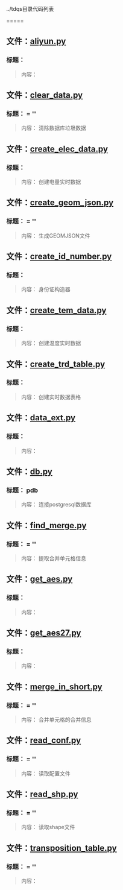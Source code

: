 ../tdqs目录代码列表
=====

## 文件：[aliyun.py](aliyun.py)### 标题：> 内容：
## 文件：[clear_data.py](clear_data.py)### 标题： = ''
> 内容： 清除数据库垃圾数据

## 文件：[create_elec_data.py](create_elec_data.py)### 标题：> 内容：       创建电量实时数据

## 文件：[create_geom_json.py](create_geom_json.py)### 标题： = ''
> 内容： 生成GEOMJSON文件

## 文件：[create_id_number.py](create_id_number.py)### 标题：> 内容：       身份证构造器

## 文件：[create_tem_data.py](create_tem_data.py)### 标题：> 内容：       创建温度实时数据

## 文件：[create_trd_table.py](create_trd_table.py)### 标题：> 内容：       创建实时数据表格

## 文件：[data_ext.py](data_ext.py)### 标题：> 内容：
## 文件：[db.py](db.py)### 标题：         pdb
> 内容：       连接postgresql数据库

## 文件：[find_merge.py](find_merge.py)### 标题： = ''
> 内容： 提取合并单元格信息

## 文件：[get_aes.py](get_aes.py)### 标题：> 内容：
## 文件：[get_aes27.py](get_aes27.py)### 标题：> 内容：
## 文件：[merge_in_short.py](merge_in_short.py)### 标题： = ''
> 内容：  合并单元格的合并信息

## 文件：[read_conf.py](read_conf.py)### 标题： = ''
> 内容： 读取配置文件

## 文件：[read_shp.py](read_shp.py)### 标题： = ''
> 内容： 读取shape文件

## 文件：[transposition_table.py](transposition_table.py)### 标题： = ''
> 内容：
